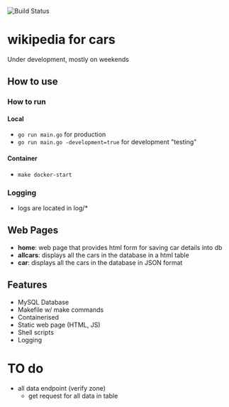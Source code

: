 ![Build Status](https://github.com/StuartsHome/carPedia/actions/workflows/go.yml/badge.svg)  
# wikipedia for cars

Under development, mostly on weekends

## How to use
### How to run
#### Local
- `go run main.go` for production
- `go run main.go -development=true` for development "testing"

#### Container
- `make docker-start`


### Logging
- logs are located in log/*

## Web Pages
- **home**: web page that provides html form for saving car details into db
- **allcars**: displays all the cars in the database in a html table
- **car**: displays all the cars in the database in JSON format

## Features
- MySQL Database
- Makefile w/ make commands
- Containerised
- Static web page (HTML, JS)
- Shell scripts
- Logging



# TO do
- all data endpoint (verify zone)
    - get request for all data in table